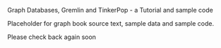 Graph Databases, Gremlin and TinkerPop - a Tutorial and sample code

[map]: https://github.com/krlawrence/graph/blob/master/images/map-snip2.PNG

Placeholder for graph book source text, sample data and sample code.

Please check back again soon
